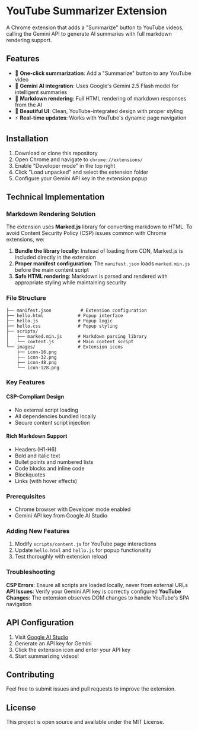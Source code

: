 # YouTube Summarizer Extension

A Chrome extension that adds a "Summarize" button to YouTube videos, calling the Gemini API to generate AI summaries with full markdown rendering support.

## Features

- 🎯 **One-click summarization**: Add a "Summarize" button to any YouTube video
- 🤖 **Gemini AI integration**: Uses Google's Gemini 2.5 Flash model for intelligent summaries
- 📝 **Markdown rendering**: Full HTML rendering of markdown responses from the AI
- 🎨 **Beautiful UI**: Clean, YouTube-integrated design with proper styling
- ⚡ **Real-time updates**: Works with YouTube's dynamic page navigation

## Installation

1. Download or clone this repository
2. Open Chrome and navigate to `chrome://extensions/`
3. Enable "Developer mode" in the top right
4. Click "Load unpacked" and select the extension folder
5. Configure your Gemini API key in the extension popup

## Technical Implementation

### Markdown Rendering Solution

The extension uses **Marked.js** library for converting markdown to HTML. To avoid Content Security Policy (CSP) issues common with Chrome extensions, we:

1. **Bundle the library locally**: Instead of loading from CDN, Marked.js is included directly in the extension
2. **Proper manifest configuration**: The `manifest.json` loads `marked.min.js` before the main content script
3. **Safe HTML rendering**: Markdown is parsed and rendered with appropriate styling while maintaining security

### File Structure

```
├── manifest.json           # Extension configuration
├── hello.html             # Popup interface
├── hello.js               # Popup logic
├── hello.css              # Popup styling
├── scripts/
│   ├── marked.min.js      # Markdown parsing library
│   └── content.js         # Main content script
└── images/                # Extension icons
    ├── icon-16.png
    ├── icon-32.png
    ├── icon-48.png
    └── icon-128.png
```

### Key Features

#### CSP-Compliant Design
- No external script loading
- All dependencies bundled locally
- Secure content script injection

#### Rich Markdown Support
- Headers (H1-H6)
- Bold and italic text
- Bullet points and numbered lists
- Code blocks and inline code
- Blockquotes
- Links (with hover effects)

### Prerequisites
- Chrome browser with Developer mode enabled
- Gemini API key from Google AI Studio

### Adding New Features
1. Modify `scripts/content.js` for YouTube page interactions
2. Update `hello.html` and `hello.js` for popup functionality
3. Test thoroughly with extension reload

### Troubleshooting

**CSP Errors**: Ensure all scripts are loaded locally, never from external URLs
**API Issues**: Verify your Gemini API key is correctly configured
**YouTube Changes**: The extension observes DOM changes to handle YouTube's SPA navigation

## API Configuration

1. Visit [Google AI Studio](https://aistudio.google.com/)
2. Generate an API key for Gemini
3. Click the extension icon and enter your API key
4. Start summarizing videos!

## Contributing

Feel free to submit issues and pull requests to improve the extension.

## License

This project is open source and available under the MIT License.
